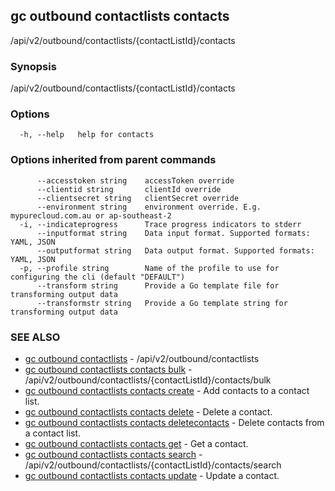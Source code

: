 ## gc outbound contactlists contacts

/api/v2/outbound/contactlists/{contactListId}/contacts

### Synopsis

/api/v2/outbound/contactlists/{contactListId}/contacts

### Options

```
  -h, --help   help for contacts
```

### Options inherited from parent commands

```
      --accesstoken string    accessToken override
      --clientid string       clientId override
      --clientsecret string   clientSecret override
      --environment string    environment override. E.g. mypurecloud.com.au or ap-southeast-2
  -i, --indicateprogress      Trace progress indicators to stderr
      --inputformat string    Data input format. Supported formats: YAML, JSON
      --outputformat string   Data output format. Supported formats: YAML, JSON
  -p, --profile string        Name of the profile to use for configuring the cli (default "DEFAULT")
      --transform string      Provide a Go template file for transforming output data
      --transformstr string   Provide a Go template string for transforming output data
```

### SEE ALSO

* [gc outbound contactlists](gc_outbound_contactlists.html)	 - /api/v2/outbound/contactlists
* [gc outbound contactlists contacts bulk](gc_outbound_contactlists_contacts_bulk.html)	 - /api/v2/outbound/contactlists/{contactListId}/contacts/bulk
* [gc outbound contactlists contacts create](gc_outbound_contactlists_contacts_create.html)	 - Add contacts to a contact list.
* [gc outbound contactlists contacts delete](gc_outbound_contactlists_contacts_delete.html)	 - Delete a contact.
* [gc outbound contactlists contacts deletecontacts](gc_outbound_contactlists_contacts_deletecontacts.html)	 - Delete contacts from a contact list.
* [gc outbound contactlists contacts get](gc_outbound_contactlists_contacts_get.html)	 - Get a contact.
* [gc outbound contactlists contacts search](gc_outbound_contactlists_contacts_search.html)	 - /api/v2/outbound/contactlists/{contactListId}/contacts/search
* [gc outbound contactlists contacts update](gc_outbound_contactlists_contacts_update.html)	 - Update a contact.


